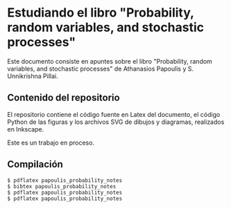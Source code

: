 # Estudiando el libro "Probability, random variables, and stochastic processes"

Este documento consiste en apuntes sobre el libro "Probability, random variables, and stochastic processes" de Athanasios Papoulis y S. Unnikrishna Pillai. 

## Contenido del repositorio

El repositorio contiene el código fuente en Latex del documento, el código Python de las figuras y los archivos SVG de dibujos y diagramas, realizados en Inkscape.

Este es un trabajo en proceso.

## Compilación

```
$ pdflatex papoulis_probability_notes
$ bibtex papoulis_probability_notes
$ pdflatex papoulis_probability_notes
$ pdflatex papoulis_probability_notes
```

